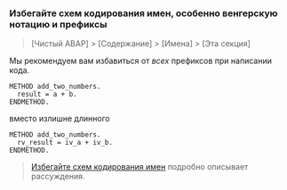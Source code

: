 ### Избегайте схем кодирования имен, особенно венгерскую нотацию и префиксы

> [Чистый ABAP] > [Содержание] > [Имена] > [Эта секция]

Мы рекомендуем вам избавиться от _всех_ префиксов при написании кода.

```ABAP
METHOD add_two_numbers.
  result = a + b.
ENDMETHOD.
```

вместо излишне длинного

```ABAP
METHOD add_two_numbers.
  rv_result = iv_a + iv_b.
ENDMETHOD.
```

> [Избегайте схем кодирования имен](sub-sections/AvoidEncodings.md)
> подробно описывает рассуждения.